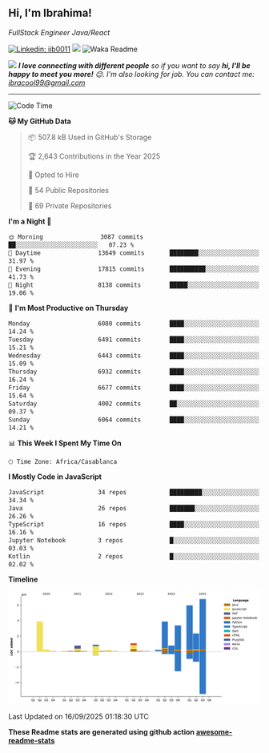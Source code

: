<h2>Hi, I'm Ibrahima! </h2>
<p><em>FullStack Engineer Java/React
</em></p>


[![Linkedin: iib0011](https://img.shields.io/badge/-iib0011-blue?style=flat-square&logo=Linkedin&logoColor=white&link=https://www.linkedin.com/in/iib0011/)](https://www.linkedin.com/in/iib0011/)
![](https://visitor-badge.glitch.me/badge?page_id=iib0011)
![Waka Readme](https://github.com/iib0011/iib0011/workflows/Waka%20Readme/badge.svg)


<img src="https://media.giphy.com/media/LnQjpWaON8nhr21vNW/giphy.gif" width="60"> <em><b>I love connecting with different people</b> so if you want to say <b>hi, I'll be happy to meet you more!</b> 😊. I'm also looking for job. You can contact me: ibracool99@gmail.com</em>

---
<!--START_SECTION:waka-->
![Code Time](http://img.shields.io/badge/Code%20Time-5%2C474%20hrs%2046%20mins-blue)

**🐱 My GitHub Data** 

> 📦 507.8 kB Used in GitHub's Storage 
 > 
> 🏆 2,643 Contributions in the Year 2025
 > 
> 💼 Opted to Hire
 > 
> 📜 54 Public Repositories 
 > 
> 🔑 69 Private Repositories 
 > 
**I'm a Night 🦉** 

```text
🌞 Morning                3087 commits        ██░░░░░░░░░░░░░░░░░░░░░░░   07.23 % 
🌆 Daytime                13649 commits       ████████░░░░░░░░░░░░░░░░░   31.97 % 
🌃 Evening                17815 commits       ██████████░░░░░░░░░░░░░░░   41.73 % 
🌙 Night                  8138 commits        █████░░░░░░░░░░░░░░░░░░░░   19.06 % 
```
📅 **I'm Most Productive on Thursday** 

```text
Monday                   6080 commits        ████░░░░░░░░░░░░░░░░░░░░░   14.24 % 
Tuesday                  6491 commits        ████░░░░░░░░░░░░░░░░░░░░░   15.21 % 
Wednesday                6443 commits        ████░░░░░░░░░░░░░░░░░░░░░   15.09 % 
Thursday                 6932 commits        ████░░░░░░░░░░░░░░░░░░░░░   16.24 % 
Friday                   6677 commits        ████░░░░░░░░░░░░░░░░░░░░░   15.64 % 
Saturday                 4002 commits        ██░░░░░░░░░░░░░░░░░░░░░░░   09.37 % 
Sunday                   6064 commits        ████░░░░░░░░░░░░░░░░░░░░░   14.21 % 
```


📊 **This Week I Spent My Time On** 

```text
🕑︎ Time Zone: Africa/Casablanca
```

**I Mostly Code in JavaScript** 

```text
JavaScript               34 repos            █████████░░░░░░░░░░░░░░░░   34.34 % 
Java                     26 repos            ███████░░░░░░░░░░░░░░░░░░   26.26 % 
TypeScript               16 repos            ████░░░░░░░░░░░░░░░░░░░░░   16.16 % 
Jupyter Notebook         3 repos             █░░░░░░░░░░░░░░░░░░░░░░░░   03.03 % 
Kotlin                   2 repos             █░░░░░░░░░░░░░░░░░░░░░░░░   02.02 % 
```



**Timeline**

![Lines of Code chart](https://raw.githubusercontent.com/iib0011/iib0011/master/assets/bar_graph.png)


 Last Updated on 16/09/2025 01:18:30 UTC
<!--END_SECTION:waka-->

**These Readme stats are generated using github action [awesome-readme-stats](https://github.com/iib0011/waka-readme-stats)**
